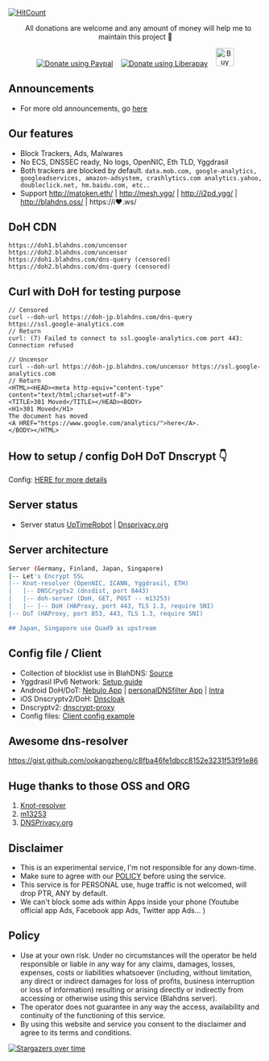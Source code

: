  [![HitCount](http://hits.dwyl.io/ookangzheng/blahdns.svg)](http://hits.dwyl.io/ookangzheng/blahdns) 
 
<p align="center">
  &nbsp;&nbsp;
  All donations are welcome and any amount of money will help me to maintain this project 🥰 
</p> 


<p align="center">  
  <a href="https://www.paypal.com/cgi-bin/webscr?cmd=_s-xclick&hosted_button_id=KC33GK5CT2Q9Y&source=url"><img alt="Donate using Paypal" src="https://www.paypalobjects.com/en_US/i/btn/btn_donateCC_LG.gif"></a>
  &nbsp;&nbsp;
  <a href="https://liberapay.com/ookangzheng/donate"><img alt="Donate using Liberapay" src="https://liberapay.com/assets/widgets/donate.svg"></a>
  &nbsp;&nbsp;
  <a href='https://ko-fi.com/P5P4GPQ8' target='_blank'><img height='36' style='border:0px;height:36px;' src='https://az743702.vo.msecnd.net/cdn/kofi4.png?v=0' border='0' alt='Buy Me a Coffee at ko-fi.com' /></a>
</p>


## Announcements

* For more old announcements, go [here](https://github.com/ookangzheng/blahdns/issues/36)

## Our features

* Block Trackers, Ads, Malwares
* No ECS, DNSSEC ready, No logs, OpenNIC, Eth TLD, Yggdrasil 
* Both trackers are blocked by default. 
`data.mob.com, google-analytics, googleadservices, amazon-adsystem, crashlytics.com analytics.yahoo, doubleclick.net, hm.baidu.com, etc.. `
* Support http://matoken.eth/ | http://mesh.ygg/ | http://i2pd.ygg/ | http://blahdns.oss/ | https://i❤.ws/

## DoH CDN

```
https://doh1.blahdns.com/uncensor 
https://doh2.blahdns.com/uncensor 
https://doh1.blahdns.com/dns-query (censored)
https://doh2.blahdns.com/dns-query (censored)
```

## Curl with DoH for testing purpose
```
// Censored 
curl --doh-url https://doh-jp.blahdns.com/dns-query https://ssl.google-analytics.com
// Return 
curl: (7) Failed to connect to ssl.google-analytics.com port 443: Connection refused

// Uncensor
curl --doh-url https://doh-jp.blahdns.com/uncensor https://ssl.google-analytics.com
// Return
<HTML><HEAD><meta http-equiv="content-type" content="text/html;charset=utf-8">
<TITLE>301 Moved</TITLE></HEAD><BODY>
<H1>301 Moved</H1>
The document has moved
<A HREF="https://www.google.com/analytics/">here</A>.
</BODY></HTML>
```

## How to setup / config DoH DoT Dnscrypt 👇
Config: [HERE for more details](https://github.com/ookangzheng/blahdns/tree/master/server-conf)

## Server status
* Server status [UpTimeRobot](https://stats.blahdns.com) | [Dnsprivacy.org](https://dnsprivacy.org/jenkins/job/dnsprivacy-monitoring/)

## Server architecture

```bash
Server (Germany, Finland, Japan, Singapore)
|-- Let's Encrypt SSL
|-- Knot-resolver (OpenNIC, ICANN, Yggdrasil, ETH)
|   |-- DNSCryptv2 (dnsdist, port 8443)
|   |-- doh-server (DoH, GET, POST -- m13253)
|   |-- |-- DoH (HAProxy, port 443, TLS 1.3, require SNI)
|-- DoT (HAProxy, port 853, 443, TLS 1.3, require SNI)

## Japan, Singapore use Quad9 as upstream
```

## Config file / Client
* Collection of blocklist use in BlahDNS: [Source](https://github.com/ookangzheng/blahdns/raw/master/hosts/source.txt) 
* Yggdrasil IPv6 Network: [Setup guide](https://github.com/ookangzheng/blahdns/blob/master/client-conf/yggdrasil.md)
* Android DoH/DoT: [Nebulo App](https://play.google.com/store/apps/details?id=com.frostnerd.smokescreen) | [personalDNSfilter App](https://zenz-solutions.de/personaldnsfilter/) | [Intra](https://play.google.com/store/apps/details?id=app.intra)
* iOS Dnscryptv2/DoH: [Dnscloak](https://itunes.apple.com/app/dnscloak-secure-dns-client/id1452162351)
* Dnscryptv2: [dnscrypt-proxy](https://github.com/DNSCrypt/dnscrypt-proxy)
* Config files: [ Client config example ](https://github.com/ookangzheng/blahdns/tree/master/client-conf)

## Awesome dns-resolver
https://gist.github.com/ookangzheng/c8fba46fe1dbcc8152e3231f53f91e86

## Huge thanks to those OSS and ORG
1. [Knot-resolver](https://github.com/CZ-NIC/knot-resolver)
2. [m13253](https://github.com/m13253/dns-over-https)
3. [DNSPrivacy.org](https://dnsprivacy.org)

## Disclaimer
* This is an experimental service, I'm not responsible for any down-time.
* Make sure to agree with our [POLICY](https://github.com/ookangzheng/blahdns/#policy) before using the service. 
* This service is for PERSONAL use, huge traffic is not welcomed, will drop PTR, ANY by default.
* We can't block some ads within Apps inside your phone (Youtube official app Ads, Facebook app Ads, Twitter app Ads... )

## Policy
* Use at your own risk. Under no circumstances will the operator be held responsible or liable in any way for any claims, damages, losses, expenses, costs or liabilities whatsoever (including, without limitation, any direct or indirect damages for loss of profits, business interruption or loss of information) resulting or arising directly or indirectly from accessing or otherwise using this service (Blahdns server).
* The operator does not guarantee in any way the access, availability and continuity of the functioning of this service. 
* By using this website and service you consent to the disclaimer and agree to its terms and conditions.

[![Stargazers over time](https://starchart.cc/ookangzheng/blahdns.svg)](https://starchart.cc/ookangzheng/blahdns)
